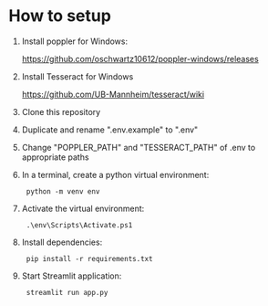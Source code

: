 # How to setup

1. Install poppler for Windows:

    https://github.com/oschwartz10612/poppler-windows/releases

2. Install Tesseract for Windows

    https://github.com/UB-Mannheim/tesseract/wiki

3. Clone this repository

4. Duplicate and rename ".env.example" to ".env"

5. Change "POPPLER_PATH" and "TESSERACT_PATH" of .env to appropriate paths

6. In a terminal, create a python virtual environment:

        python -m venv env

7. Activate the virtual environment:
        
        .\env\Scripts\Activate.ps1

8. Install dependencies:

        pip install -r requirements.txt

9. Start Streamlit application:

        streamlit run app.py
